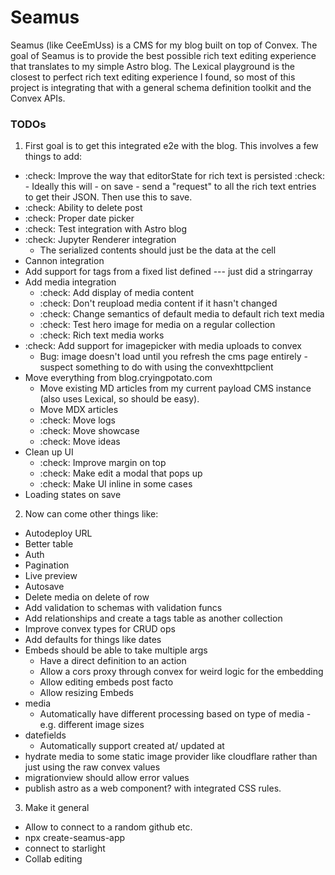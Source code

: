 # Seamus

Seamus (like CeeEmUss) is a CMS for my blog built on top of Convex. The goal of Seamus is to provide the best possible rich text editing experience that translates to my simple Astro blog. The Lexical playground is the closest to perfect rich text editing experience I found, so most of this project is integrating that with a general schema definition toolkit and the Convex APIs.

### TODOs

1. First goal is to get this integrated e2e with the blog. This involves a few things to add:

- :check: Improve the way that editorState for rich text is persisted
  :check: - Ideally this will - on save - send a "request" to all the rich text entries to get their JSON. Then use this to save.
- :check: Ability to delete post
- :check: Proper date picker
- :check: Test integration with Astro blog
- :check: Jupyter Renderer integration
  - The serialized contents should just be the data at the cell
- Cannon integration
- Add support for tags from a fixed list defined --- just did a stringarray
- Add media integration
  - :check: Add display of media content
  - :check: Don't reupload media content if it hasn't changed
  - :check: Change semantics of default media to default rich text media
  - :check: Test hero image for media on a regular collection
  - :check: Rich text media works
- :check: Add support for imagepicker with media uploads to convex
  - Bug: image doesn't load until you refresh the cms page entirely - suspect something to do with using the convexhttpclient
- Move everything from blog.cryingpotato.com
  - Move existing MD articles from my current payload CMS instance (also uses Lexical, so should be easy).
  - Move MDX articles
  - :check: Move logs
  - :check: Move showcase
  - :check: Move ideas
- Clean up UI
  - :check: Improve margin on top
  - :check: Make edit a modal that pops up
  - :check: Make UI inline in some cases
- Loading states on save

2. Now can come other things like:

- Autodeploy URL
- Better table
- Auth
- Pagination
- Live preview
- Autosave
- Delete media on delete of row
- Add validation to schemas with validation funcs
- Add relationships and create a tags table as another collection
- Improve convex types for CRUD ops
- Add defaults for things like dates
- Embeds should be able to take multiple args
  - Have a direct definition to an action
  - Allow a cors proxy through convex for weird logic for the embedding
  - Allow editing embeds post facto
  - Allow resizing Embeds
- media
  - Automatically have different processing based on type of media - e.g. different image sizes
- datefields
  - Automatically support created at/ updated at
- hydrate media to some static image provider like cloudflare rather than just using the raw convex values
- migrationview should allow error values
- publish astro <ContentDisplay /> as a web component? with integrated CSS rules.

3. Make it general

- Allow to connect to a random github etc.
- npx create-seamus-app
- connect to starlight
- Collab editing
